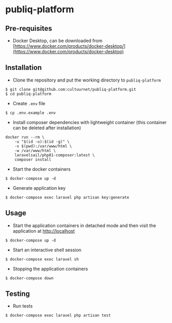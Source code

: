 # publiq-platform

## Pre-requisites
- Docker Desktop, can be downloaded from [https://www.docker.com/products/docker-desktop/](https://www.docker.com/products/docker-desktop)

## Installation

- Clone the repository and put the working directory to `publiq-platform`
```
$ git clone git@github.com:cultuurnet/publiq-platform.git
$ cd publiq-platform
```

- Create `.env` file
```
$ cp .env.example .env
```

- Install composer dependencies with lightweight container (this container can be deleted after installation)
```
docker run --rm \
    -u "$(id -u):$(id -g)" \
    -v $(pwd):/var/www/html \
    -w /var/www/html \
    laravelsail/php81-composer:latest \
    composer install
```

- Start the docker containers
```
$ docker-compose up -d
```

- Generate application key
```
$ docker-compose exec laravel php artisan key:generate
```

## Usage

- Start the application containers in detached mode and then visit the application at [http://localhost](http://localhost)
```
$ docker-compose up -d
```

- Start an interactive shell session
```
$ docker-compose exec laravel sh
```

- Stopping the application containers
```
$ docker-compose down
```

## Testing

- Run tests
```
$ docker-compose exec laravel php artisan test
```
